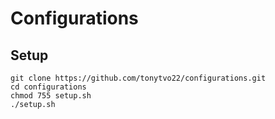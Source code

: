 # Configurations

## Setup

```
git clone https://github.com/tonytvo22/configurations.git
cd configurations
chmod 755 setup.sh
./setup.sh
```
